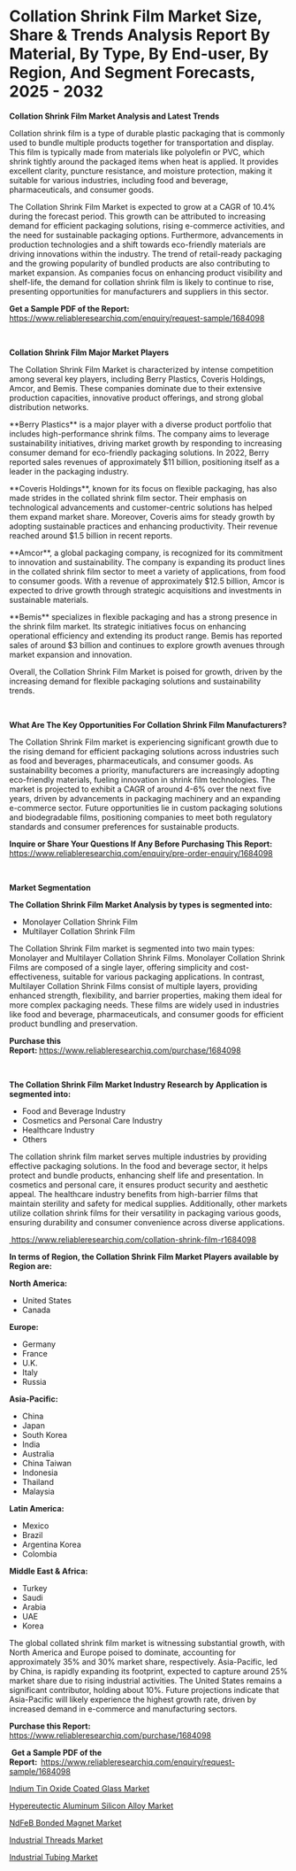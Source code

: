 <p><h1>Collation Shrink Film Market Size, Share & Trends Analysis Report By Material, By Type, By End-user, By Region, And Segment Forecasts, 2025 - 2032</h1></p><p><strong>Collation Shrink Film Market Analysis and Latest Trends</strong></p>
<p><p>Collation shrink film is a type of durable plastic packaging that is commonly used to bundle multiple products together for transportation and display. This film is typically made from materials like polyolefin or PVC, which shrink tightly around the packaged items when heat is applied. It provides excellent clarity, puncture resistance, and moisture protection, making it suitable for various industries, including food and beverage, pharmaceuticals, and consumer goods.</p><p>The Collation Shrink Film Market is expected to grow at a CAGR of 10.4% during the forecast period. This growth can be attributed to increasing demand for efficient packaging solutions, rising e-commerce activities, and the need for sustainable packaging options. Furthermore, advancements in production technologies and a shift towards eco-friendly materials are driving innovations within the industry. The trend of retail-ready packaging and the growing popularity of bundled products are also contributing to market expansion. As companies focus on enhancing product visibility and shelf-life, the demand for collation shrink film is likely to continue to rise, presenting opportunities for manufacturers and suppliers in this sector.</p></p>
<p><strong>Get a Sample PDF of the Report:&nbsp;</strong> <a href="https://www.reliableresearchiq.com/enquiry/request-sample/1684098?utm_campaign=1129&utm_medium=2&utm_source=Github&utm_content=ia&utm_term=01042025&utm_id=collation-shrink-film">https://www.reliableresearchiq.com/enquiry/request-sample/1684098</a></p>
<p>&nbsp;</p>
<p><strong>Collation Shrink Film Major Market Players</strong></p>
<p><p>The Collation Shrink Film Market is characterized by intense competition among several key players, including Berry Plastics, Coveris Holdings, Amcor, and Bemis. These companies dominate due to their extensive production capacities, innovative product offerings, and strong global distribution networks. </p><p>**Berry Plastics** is a major player with a diverse product portfolio that includes high-performance shrink films. The company aims to leverage sustainability initiatives, driving market growth by responding to increasing consumer demand for eco-friendly packaging solutions. In 2022, Berry reported sales revenues of approximately $11 billion, positioning itself as a leader in the packaging industry.</p><p>**Coveris Holdings**, known for its focus on flexible packaging, has also made strides in the collated shrink film sector. Their emphasis on technological advancements and customer-centric solutions has helped them expand market share. Moreover, Coveris aims for steady growth by adopting sustainable practices and enhancing productivity. Their revenue reached around $1.5 billion in recent reports.</p><p>**Amcor**, a global packaging company, is recognized for its commitment to innovation and sustainability. The company is expanding its product lines in the collated shrink film sector to meet a variety of applications, from food to consumer goods. With a revenue of approximately $12.5 billion, Amcor is expected to drive growth through strategic acquisitions and investments in sustainable materials.</p><p>**Bemis** specializes in flexible packaging and has a strong presence in the shrink film market. Its strategic initiatives focus on enhancing operational efficiency and extending its product range. Bemis has reported sales of around $3 billion and continues to explore growth avenues through market expansion and innovation.</p><p>Overall, the Collation Shrink Film Market is poised for growth, driven by the increasing demand for flexible packaging solutions and sustainability trends.</p></p>
<p>&nbsp;</p>
<p><strong>What Are The Key Opportunities For Collation Shrink Film Manufacturers?</strong></p>
<p><p>The Collation Shrink Film market is experiencing significant growth due to the rising demand for efficient packaging solutions across industries such as food and beverages, pharmaceuticals, and consumer goods. As sustainability becomes a priority, manufacturers are increasingly adopting eco-friendly materials, fueling innovation in shrink film technologies. The market is projected to exhibit a CAGR of around 4-6% over the next five years, driven by advancements in packaging machinery and an expanding e-commerce sector. Future opportunities lie in custom packaging solutions and biodegradable films, positioning companies to meet both regulatory standards and consumer preferences for sustainable products.</p></p>
<p><strong>Inquire or Share Your Questions If Any Before Purchasing This Report:</strong> <a href="https://www.reliableresearchiq.com/enquiry/pre-order-enquiry/1684098?utm_campaign=1129&utm_medium=2&utm_source=Github&utm_content=ia&utm_term=01042025&utm_id=collation-shrink-film">https://www.reliableresearchiq.com/enquiry/pre-order-enquiry/1684098</a></p>
<p>&nbsp;</p>
<p><strong>Market Segmentation</strong></p>
<p><strong>The Collation Shrink Film Market Analysis by types is segmented into:</strong></p>
<p><ul><li>Monolayer Collation Shrink Film</li><li>Multilayer Collation Shrink Film</li></ul></p>
<p><p>The Collation Shrink Film market is segmented into two main types: Monolayer and Multilayer Collation Shrink Films. Monolayer Collation Shrink Films are composed of a single layer, offering simplicity and cost-effectiveness, suitable for various packaging applications. In contrast, Multilayer Collation Shrink Films consist of multiple layers, providing enhanced strength, flexibility, and barrier properties, making them ideal for more complex packaging needs. These films are widely used in industries like food and beverage, pharmaceuticals, and consumer goods for efficient product bundling and preservation.</p></p>
<p><strong>Purchase this Report:&nbsp;</strong><a href="https://www.reliableresearchiq.com/purchase/1684098?utm_campaign=1129&utm_medium=2&utm_source=Github&utm_content=ia&utm_term=01042025&utm_id=collation-shrink-film">https://www.reliableresearchiq.com/purchase/1684098</a></p>
<p>&nbsp;</p>
<p><strong>The Collation Shrink Film Market Industry Research by Application is segmented into:</strong></p>
<p><ul><li>Food and Beverage Industry</li><li>Cosmetics and Personal Care Industry</li><li>Healthcare Industry</li><li>Others</li></ul></p>
<p><p>The collation shrink film market serves multiple industries by providing effective packaging solutions. In the food and beverage sector, it helps protect and bundle products, enhancing shelf life and presentation. In cosmetics and personal care, it ensures product security and aesthetic appeal. The healthcare industry benefits from high-barrier films that maintain sterility and safety for medical supplies. Additionally, other markets utilize collation shrink films for their versatility in packaging various goods, ensuring durability and consumer convenience across diverse applications.</p></p>
<p><a href="https://www.reliableresearchiq.com/collation-shrink-film-r1684098?utm_campaign=1129&utm_medium=2&utm_source=Github&utm_content=ia&utm_term=01042025&utm_id=collation-shrink-film">&nbsp;https://www.reliableresearchiq.com/collation-shrink-film-r1684098</a></p>
<p><strong>In terms of Region, the Collation Shrink Film Market Players available by Region are:</strong></p>
<p>
    <p> <strong> North America: </strong>
        <ul>
            <li>United States</li>
            <li>Canada</li>
        </ul>
        </p> 
    <p> <strong> Europe: </strong>
        <ul>
            <li>Germany</li>
            <li>France</li>
            <li>U.K.</li>
            <li>Italy</li>
            <li>Russia</li>
        </ul>
        </p> 
    <p> <strong> Asia-Pacific: </strong>
        <ul>
            <li>China</li>
            <li>Japan</li>
            <li>South Korea</li>
            <li>India</li>
            <li>Australia</li>
            <li>China Taiwan</li>
            <li>Indonesia</li>
            <li>Thailand</li>
            <li>Malaysia</li>
        </ul>
        </p> 
    <p> <strong> Latin America: </strong>
        <ul>
            <li>Mexico</li>
            <li>Brazil</li>
            <li>Argentina Korea</li>
            <li>Colombia</li>
        </ul>
        </p> 
    <p> <strong> Middle East & Africa: </strong>
        <ul>
            <li>Turkey</li>
            <li>Saudi</li>
            <li>Arabia</li>
            <li>UAE</li>
            <li>Korea</li>
        </ul>
    </p>
    </p>
<p><p>The global collated shrink film market is witnessing substantial growth, with North America and Europe poised to dominate, accounting for approximately 35% and 30% market share, respectively. Asia-Pacific, led by China, is rapidly expanding its footprint, expected to capture around 25% market share due to rising industrial activities. The United States remains a significant contributor, holding about 10%. Future projections indicate that Asia-Pacific will likely experience the highest growth rate, driven by increased demand in e-commerce and manufacturing sectors.</p></p>
<p><strong>Purchase this Report: </strong><a href="https://www.reliableresearchiq.com/purchase/1684098?utm_campaign=1129&utm_medium=2&utm_source=Github&utm_content=ia&utm_term=01042025&utm_id=collation-shrink-film">https://www.reliableresearchiq.com/purchase/1684098</a></p>
<p>&nbsp;<strong>Get a Sample PDF of the Report:&nbsp;&nbsp;</strong><a href="https://www.reliableresearchiq.com/enquiry/request-sample/1684098?utm_campaign=1129&utm_medium=2&utm_source=Github&utm_content=ia&utm_term=01042025&utm_id=collation-shrink-film">https://www.reliableresearchiq.com/enquiry/request-sample/1684098</a></p>
<p><strong></strong></p>
<p><p><a href="https://github.com/sulvantomppa/Market-Research-Report-List-1/blob/main/indium-tin-oxide-coated-glass-market.md?utm_campaign=1129&utm_medium=2&utm_source=Github&utm_content=ia&utm_term=01042025&utm_id=collation-shrink-film">Indium Tin Oxide Coated Glass Market</a></p><p><a href="https://github.com/snapetylerho/Market-Research-Report-List-1/blob/main/hypereutectic-aluminum-silicon-alloy-market.md?utm_campaign=1129&utm_medium=2&utm_source=Github&utm_content=ia&utm_term=01042025&utm_id=collation-shrink-film">Hypereutectic Aluminum Silicon Alloy Market</a></p><p><a href="https://github.com/iwanesucices/Market-Research-Report-List-1/blob/main/ndfeb-bonded-magnet-market.md?utm_campaign=1129&utm_medium=2&utm_source=Github&utm_content=ia&utm_term=01042025&utm_id=collation-shrink-film">NdFeB Bonded Magnet Market</a></p><p><a href="https://github.com/trenkkwasek84/Market-Research-Report-List-1/blob/main/industrial-threads-market.md?utm_campaign=1129&utm_medium=2&utm_source=Github&utm_content=ia&utm_term=01042025&utm_id=collation-shrink-film">Industrial Threads Market</a></p><p><a href="https://github.com/brinnoifon/Market-Research-Report-List-1/blob/main/industrial-tubing-market.md?utm_campaign=1129&utm_medium=2&utm_source=Github&utm_content=ia&utm_term=01042025&utm_id=collation-shrink-film">Industrial Tubing Market</a></p></p>